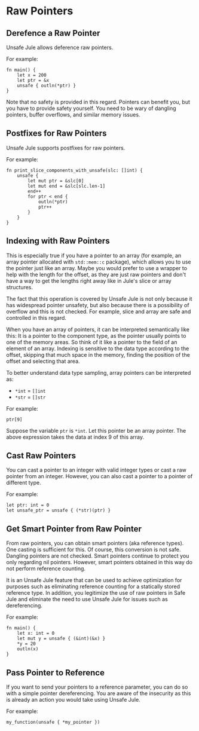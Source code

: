 # Raw Pointers

## Derefence a Raw Pointer
Unsafe Jule allows deference raw pointers.

For example:
```jule
fn main() {
    let x = 200
    let ptr = &x
    unsafe { outln(*ptr) }
}
```
Note that no safety is provided in this regard. Pointers can benefit you, but you have to provide safety yourself. You need to be wary of dangling pointers, buffer overflows, and similar memory issues.

## Postfixes for Raw Pointers
Unsafe Jule supports postfixes for raw pointers.

For example:
```jule
fn print_slice_components_with_unsafe(slc: []int) {
    unsafe {
        let mut ptr = &slc[0]
        let mut end = &slc[slc.len-1]
        end++
        for ptr < end {
            outln(*ptr)
            ptr++
        }
    }
}
```

## Indexing with Raw Pointers
This is especially true if you have a pointer to an array (for example, an array pointer allocated with `std::mem::c` package), which allows you to use the pointer just like an array. Maybe you would prefer to use a wrapper to help with the length for the offset, as they are just raw pointers and don't have a way to get the lengths right away like in Jule's slice or array structures.

The fact that this operation is covered by Unsafe Jule is not only because it has widespread pointer unsafety, but also because there is a possibility of overflow and this is not checked. For example, slice and array are safe and controlled in this regard.

When you have an array of pointers, it can be interpreted semantically like this: It is a pointer to the component type, as the pointer usually points to one of the memory areas. So think of it like a pointer to the field of an element of an array. Indexing is sensitive to the data type according to the offset, skipping that much space in the memory, finding the position of the offset and selecting that area. 

To better understand data type sampling, array pointers can be interpreted as:
- `*int` = `[]int`
-  `*str` = `[]str`

For example:
```jule
ptr[9]
```
Suppose the variable `ptr` is `*int`. Let this pointer be an array pointer. The above expression takes the data at index 9 of this array.

## Cast Raw Pointers
You can cast a pointer to an integer with valid integer types or cast a raw pointer from an integer. However, you can also cast a pointer to a pointer of different type.

For example:
```jule
let ptr: int = 0
let unsafe_ptr = unsafe { (*str)(ptr) }
```

## Get Smart Pointer from Raw Pointer

From raw pointers, you can obtain smart pointers (aka reference types). One casting is sufficient for this. Of course, this conversion is not safe. Dangling pointers are not checked. Smart pointers continue to protect you only regarding nil pointers. However, smart pointers obtained in this way do not perform reference counting.

It is an Unsafe Jule feature that can be used to achieve optimization for purposes such as eliminating reference counting for a statically stored reference type. In addition, you legitimize the use of raw pointers in Safe Jule and eliminate the need to use Unsafe Jule for issues such as dereferencing.

For example:
```jule
fn main() {
    let x: int = 0
    let mut y = unsafe { (&int)(&x) }
    *y = 20
    outln(x)
}
```

## Pass Pointer to Reference

If you want to send your pointers to a reference parameter, you can do so with a simple pointer dereferencing. You are aware of the insecurity as this is already an action you would take using Unsafe Jule.

For example:
```jule
my_function(unsafe { *my_pointer })
```
